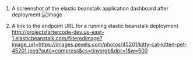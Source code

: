 1. A screenshot of the elastic beanstalk application dashboard after deployment
   ![image](https://github.com/user-attachments/assets/bdab3e0a-66cd-45e9-8918-f2214a14dc42)

2. A link to the endpoint URL for a running elastic beanstalk deployment
   http://projectstartercode-dev.us-east-1.elasticbeanstalk.com/filteredimage?image_url=https://images.pexels.com/photos/45201/kitty-cat-kitten-pet-45201.jpeg?auto=compress&cs=tinysrgb&dpr=1&w=500
